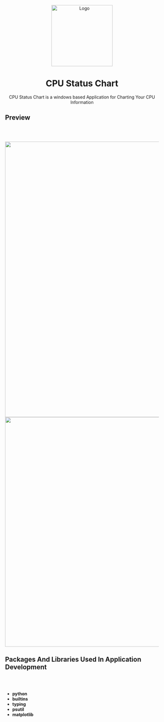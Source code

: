 <div align="center">
  <a href="https://github.com/shervinbdndev/CPUStatusChart">
    <img src="https://github.com/shervinbdndev/CPUStatusChart/blob/master/Preview/logo%403x.png" alt="Logo" width="200">
  </a>

  <h1 align="center">CPU Status Chart</h1>

  <p align="center">
    CPU Status Chart is a windows based Application for Charting Your CPU Information
  </p>
</div>


## Preview
<br><br>
<p align="center">
  <img src="https://github.com/shervinbdndev/CPUStatusChart/blob/master/Preview/preview%403x.png" width="900" /> 
  <br>
  <img src="https://github.com/shervinbdndev/CPUStatusChart/blob/master/Preview/windows11.png" width="750" />
</p>


## Packages And Libraries Used In Application Development
<br><br>
* <b>python</b>
* <b>builtins</b>
* <b>typing</b>
* <b>psutil</b>
* <b>matplotlib</b>
